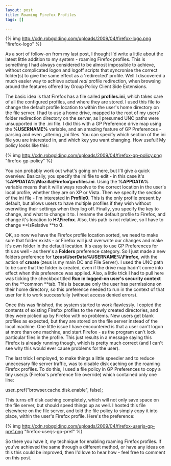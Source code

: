 ```yaml
--- 
layout: post
title: Roaming Firefox Profiles
tags: []

---
```


{% img http://cdn.robgolding.com/uploads/2009/04/firefox-logo.png
"firefox-logo" %}

As a sort of follow-on from my last post, I thought I'd write a little about the
latest little addition to my system - roaming Firefox profiles. This is
something I had always considered to be almost impossible to achieve, without
complicated logon and logoff scripts that syncronise the correct folder(s) to
give the same effect as a 'redirected' profile. Well I discovered a much easier
way to achieve actual *real* profile redirection, when browsing around the
features offered by Group Policy Client Side Extensions.

The basic idea is that Firefox has a file called **profiles.ini**, which takes
care of all the configured profiles, and where they are stored. I used this file
to change the default profile location to within the user's home directory on
the file server. I had to use a home drive, mapped to the root of my users'
folder redirection directory on the server, as I presumed UNC paths were
unsupported in the .ini file. I did this with a GP Preference drive map using
the **%USERNAME%** variable, and an amazing feature of GP Preferences - parsing
and even _altering _ini files. You can specify which section of the ini file you
are interested in, and which key you want changing. How useful! My policy looks
like this:

{% img
http://cdn.robgolding.com/uploads/2009/04/firefox-gp-policy.png
"firefox-gp-policy" %}



You can probably work out what's going on here, but I'll give a quick overview.
Basically, you specify the ini file to edit - in this case it's
**%APPDATA%\Mozilla\Firefox\profiles.ini**. Using the **%APPDATA%** variable
means that it will always resolve to the correct location in the user's local
profile, whether they are on XP or Vista. Then we specify the section of the ini
file - I'm interested in **Profile0**. This is the only profile present by
default, but allows users to have multiple profiles if they wish without
overwiting their settings when they log off. Finally, you specify the key to
change, and what to change it to. I rename the default profile to Firefox, and
change it's location to **H:\Firefox**. Also, this path is not relative, so I
have to change **IsRelative **to **0**.

OK, so now we have the Firefox profile location sorted, we need to make sure
that folder exists - or Firefox will just overwrite our changes and make it's
own folder in the default location. It's easy to use GP Preferences for this as
well - as there's a **Folders** preference category. So I just made a new
folders preference for **\\zeus\UserData\%USERNAME%\Firefox**, with the action
of **create** (zeus is my main DC and File Server). I used the UNC path to be
sure that the folder is created, even if the drive map hadn't come into effect
when this preference was applied. Also, a little trick I had to pull here was
ticking the checkbox titled **Run in logged-on user's security context** on the
**common **tab. This is because only the user has permissions on their home
directory, so this preference needed to run in the context of that user for it
to work successfully (without access denied errors).

Once this was finished, the system started to work flawlessly. I copied the
contents of existing Firefox profiles to the newly created directories, and they
were picked up by Firefox with no problems. New users get blank profiles as
expected, but they are stored on the file server instead of the local machine.
One little issue I have encountered is that a user can't logon at more than one
machine, and start Firefox - as the program can't lock particular files in the
profile. This just results in a message saying this Firefox is already running
though, which is pretty much correct (and I can't see why this would ever cause
problems for the user).

The last trick I employed, to make things a little speedier and to reduce
uneccesary file server traffic, was to disable disk caching on the roaming
Firefox profiles. To do this, I used a file policy in GP Preferences to copy a
tiny user.js (Firefox's preference file override) which contained only one line:

<span class="note">user_pref("browser.cache.disk.enable", false);</span>

This turns off disk caching completely, which will not only save space on the
file server, but should speed things up as well. I hosted this file elsewhere on
the file server, and told the file policy to simply copy it into place, within
the user's Firefox profile. Here's the preference:

{% img
http://cdn.robgolding.com/uploads/2009/04/firefox-userjs-gp-pref.png
"firefox-userjs-gp-pref" %}



So there you have it, my technique for enabling roaming Firefox profiles. If
you've achieved the same through a different method, or have any ideas on this
this could be improved, then I'd love to hear how - feel free to comment on this
post.
